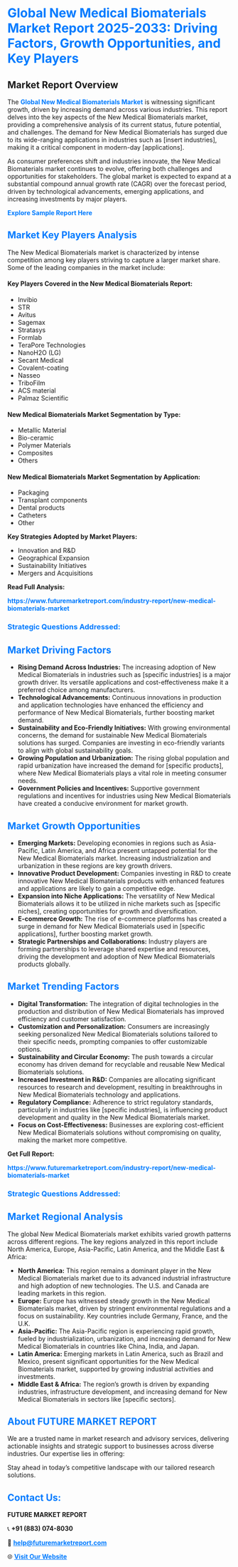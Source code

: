 <h1 style="color: #007BFF;">Global New Medical Biomaterials Market Report 2025-2033: Driving Factors, Growth Opportunities, and Key Players</h1>

<section id="overview">
<h2>Market Report Overview</h2>
<p>The <a href="https://www.futuremarketreport.com/industry-report/new-medical-biomaterials-market" style="color: #007BFF; text-decoration: none;"><strong>Global New Medical Biomaterials Market</strong></a> is witnessing significant growth, driven by increasing demand across various industries. This report delves into the key aspects of the New Medical Biomaterials market, providing a comprehensive analysis of its current status, future potential, and challenges. The demand for New Medical Biomaterials has surged due to its wide-ranging applications in industries such as [insert industries], making it a critical component in modern-day [applications].</p>
<p>As consumer preferences shift and industries innovate, the New Medical Biomaterials market continues to evolve, offering both challenges and opportunities for stakeholders. The global market is expected to expand at a substantial compound annual growth rate (CAGR) over the forecast period, driven by technological advancements, emerging applications, and increasing investments by major players.</p>
</section>

<section id="overview">
<p><a href="https://www.futuremarketreport.com/request-sample/reportId=86359" style="color: #007BFF; text-decoration: none;"><strong>Explore Sample Report Here</strong></a></p>
</section>

<section id="key-players">
<h2 style="color: #007BFF;">Market Key Players Analysis</h2>
<p>The New Medical Biomaterials market is characterized by intense competition among key players striving to capture a larger market share. Some of the leading companies in the market include:</p>
<h4>Key Players Covered in the New Medical Biomaterials Report:</h4>
<ul><li>Invibio</li><li>STR</li><li>Avitus</li><li>Sagemax</li><li>Stratasys</li><li>Formlab</li><li>TeraPore Technologies</li><li>NanoH2O (LG)</li><li>Secant Medical</li><li>Covalent-coating</li><li>Nasseo</li><li>TriboFilm</li><li>ACS material</li><li>Palmaz Scientific</li></ul>
<h4>New Medical Biomaterials Market Segmentation by Type:</h4>
<ul><li>Metallic Material</li><li>Bio-ceramic</li><li>Polymer Materials</li><li>Composites</li><li>Others</li></ul>

<h4>New Medical Biomaterials Market Segmentation by Application:</h4>
<ul><li>Packaging</li><li>Transplant components</li><li>Dental products</li><li>Catheters</li><li>Other</li></ul>
<p><strong>Key Strategies Adopted by Market Players:</strong></p>
<ul>
<li>Innovation and R&D</li>
<li>Geographical Expansion</li>
<li>Sustainability Initiatives</li>
<li>Mergers and Acquisitions</li>
</ul>
</section>

<section>
<p><strong>Read Full Analysis: </strong></p><a href="https://www.futuremarketreport.com/industry-report/new-medical-biomaterials-market" style="color: #007BFF; text-decoration: none;"><strong>https://www.futuremarketreport.com/industry-report/new-medical-biomaterials-market</strong></a>
<h3 style="color: #007BFF;">Strategic Questions Addressed:</h3>
</section>

<section id="driving-factors">
<h2 style="color: #007BFF;">Market Driving Factors</h2>
<ul>
<li><strong>Rising Demand Across Industries:</strong> The increasing adoption of New Medical Biomaterials in industries such as [specific industries] is a major growth driver. Its versatile applications and cost-effectiveness make it a preferred choice among manufacturers.</li>
<li><strong>Technological Advancements:</strong> Continuous innovations in production and application technologies have enhanced the efficiency and performance of New Medical Biomaterials, further boosting market demand.</li>
<li><strong>Sustainability and Eco-Friendly Initiatives:</strong> With growing environmental concerns, the demand for sustainable New Medical Biomaterials solutions has surged. Companies are investing in eco-friendly variants to align with global sustainability goals.</li>
<li><strong>Growing Population and Urbanization:</strong> The rising global population and rapid urbanization have increased the demand for [specific products], where New Medical Biomaterials plays a vital role in meeting consumer needs.</li>
<li><strong>Government Policies and Incentives:</strong> Supportive government regulations and incentives for industries using New Medical Biomaterials have created a conducive environment for market growth.</li>
</ul>
</section>

<section id="growth-opportunities">
<h2 style="color: #007BFF;">Market Growth Opportunities</h2>
<ul>
<li><strong>Emerging Markets:</strong> Developing economies in regions such as Asia-Pacific, Latin America, and Africa present untapped potential for the New Medical Biomaterials market. Increasing industrialization and urbanization in these regions are key growth drivers.</li>
<li><strong>Innovative Product Development:</strong> Companies investing in R&D to create innovative New Medical Biomaterials products with enhanced features and applications are likely to gain a competitive edge.</li>
<li><strong>Expansion into Niche Applications:</strong> The versatility of New Medical Biomaterials allows it to be utilized in niche markets such as [specific niches], creating opportunities for growth and diversification.</li>
<li><strong>E-commerce Growth:</strong> The rise of e-commerce platforms has created a surge in demand for New Medical Biomaterials used in [specific applications], further boosting market growth.</li>
<li><strong>Strategic Partnerships and Collaborations:</strong> Industry players are forming partnerships to leverage shared expertise and resources, driving the development and adoption of New Medical Biomaterials products globally.</li>
</ul>
</section>

<section id="trending-factors">
<h2 style="color: #007BFF;">Market Trending Factors</h2>
<ul>
<li><strong>Digital Transformation:</strong> The integration of digital technologies in the production and distribution of New Medical Biomaterials has improved efficiency and customer satisfaction.</li>
<li><strong>Customization and Personalization:</strong> Consumers are increasingly seeking personalized New Medical Biomaterials solutions tailored to their specific needs, prompting companies to offer customizable options.</li>
<li><strong>Sustainability and Circular Economy:</strong> The push towards a circular economy has driven demand for recyclable and reusable New Medical Biomaterials solutions.</li>
<li><strong>Increased Investment in R&D:</strong> Companies are allocating significant resources to research and development, resulting in breakthroughs in New Medical Biomaterials technology and applications.</li>
<li><strong>Regulatory Compliance:</strong> Adherence to strict regulatory standards, particularly in industries like [specific industries], is influencing product development and quality in the New Medical Biomaterials market.</li>
<li><strong>Focus on Cost-Effectiveness:</strong> Businesses are exploring cost-efficient New Medical Biomaterials solutions without compromising on quality, making the market more competitive.</li>
</ul>
</section>

<section>
<p><strong>Get Full Report: </strong></p><a href="https://www.futuremarketreport.com/industry-report/new-medical-biomaterials-market" style="color: #007BFF; text-decoration: none;"><strong>https://www.futuremarketreport.com/industry-report/new-medical-biomaterials-market</strong></a>
<h3 style="color: #007BFF;">Strategic Questions Addressed:</h3>
</section>


<section id="regional-analysis">
<h2 style="color: #007BFF;">Market Regional Analysis</h2>
<p>The global New Medical Biomaterials market exhibits varied growth patterns across different regions. The key regions analyzed in this report include North America, Europe, Asia-Pacific, Latin America, and the Middle East & Africa:</p>
<ul>
<li><strong>North America:</strong> This region remains a dominant player in the New Medical Biomaterials market due to its advanced industrial infrastructure and high adoption of new technologies. The U.S. and Canada are leading markets in this region.</li>
<li><strong>Europe:</strong> Europe has witnessed steady growth in the New Medical Biomaterials market, driven by stringent environmental regulations and a focus on sustainability. Key countries include Germany, France, and the U.K.</li>
<li><strong>Asia-Pacific:</strong> The Asia-Pacific region is experiencing rapid growth, fueled by industrialization, urbanization, and increasing demand for New Medical Biomaterials in countries like China, India, and Japan.</li>
<li><strong>Latin America:</strong> Emerging markets in Latin America, such as Brazil and Mexico, present significant opportunities for the New Medical Biomaterials market, supported by growing industrial activities and investments.</li>
<li><strong>Middle East & Africa:</strong> The region’s growth is driven by expanding industries, infrastructure development, and increasing demand for New Medical Biomaterials in sectors like [specific sectors].</li>
</ul>
</section>

<footer>
<h2 style="color: #007BFF;">About FUTURE MARKET REPORT</h2>
<p>We are a trusted name in market research and advisory services, delivering actionable insights and strategic support to businesses across diverse industries. Our expertise lies in offering:</p>

<p>Stay ahead in today’s competitive landscape with our tailored research solutions.</p>

<h2 style="color: #007BFF;">Contact Us:</h2>
<p><strong>FUTURE MARKET REPORT</strong></p>
<p>📞 <strong>+91 (883) 074-8030</strong></p>
<p>📧 <strong><a href="mailto:help@futuremarketreport.com" style="color: #007BFF;">help@futuremarketreport.com</a></strong></p>
<p>🌐 <strong><a href="https://www.futuremarketreport.com/" style="color: #007BFF;">Visit Our Website</a></strong></p>
</footer>